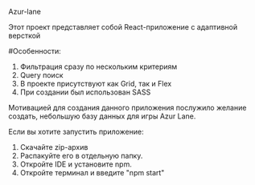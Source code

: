 Azur-lane

Этот проект представляет собой React-приложение с адаптивной версткой

#Особенности:
1. Фильтрация сразу по нескольким критериям
2. Query поиск
3. В проекте присутствуют как Grid, так и Flex
4. При создании был использован SASS

Мотивацией для создания данного приложения послужило желание создать, небольшую базу данных для игры Azur Lane.

Если вы хотите запустить приложение:
1. Скачайте zip-архив
2. Распакуйте его в отдельную папку.
3. Откройте IDE и установите npm.
4. Откройте терминал и введите "npm start"
